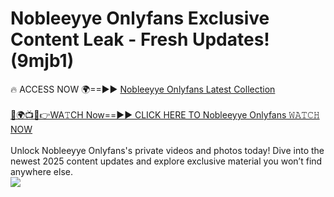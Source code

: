 # Nobleeyye Onlyfans Exclusive Content Leak - Fresh Updates! (9mjb1)

🔥 ACCESS NOW 🌍==►► <a href="https://tinyurl.com/kvy9nzfs" rel="nofollow">Nobleeyye Onlyfans Latest Collection</a>
<br><br>
[🔴🌍📺📱👉WA𝚃CH Now==►► CLICK HERE TO Nobleeyye Onlyfans 𝚆𝙰𝚃𝙲𝙷 NOW](https://tinyurl.com/kvy9nzfs)
<br><br>
Unlock Nobleeyye Onlyfans's private videos and photos today! Dive into the newest 2025 content updates and explore exclusive material you won’t find anywhere else.
<br>
<a href="https://tinyurl.com/kvy9nzfs" rel="nofollow" data-target="animated-image.originalLink"><img src="https://camo.githubusercontent.com/8a4f000d20f83aca3bf7ec5f350d767afa0574a8a352519fd8cfa583a6f93a33/68747470733a2f2f692e696d6775722e636f6d2f644a486b345a712e676966" data-canonical-src="https://i.imgur.com/dJHk4Zq.gif" style="max-width: 100%; display: inline-block;" data-target="animated-image.originalImage"></a>
<br>
